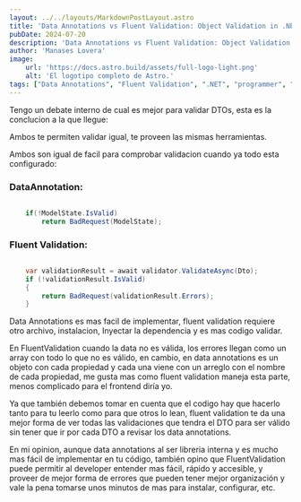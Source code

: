 ```yaml
---
layout: ../../layouts/MarkdownPostLayout.astro
title: 'Data Annotations vs Fluent Validation: Object Validation in .NET'
pubDate: 2024-07-20
description: 'Data Annotations vs Fluent Validation: Object Validation in .NET'
author: 'Manases Lovera'
image:
    url: 'https://docs.astro.build/assets/full-logo-light.png'
    alt: 'El logotipo completo de Astro.'
tags: ["Data Annotations", "Fluent Validation", ".NET", "programmer", "software", "developer"]
---
```


Tengo un debate interno de cual es mejor para validar DTOs, esta es la conclucion a la que llegue:

Ambos te permiten validar igual, te proveen las mismas herramientas.

Ambos son igual de facil para comprobar validacion cuando ya todo esta configurado:

### DataAnnotation:
```c#

    if(!ModelState.IsValid)
        return BadRequest(ModelState);

```
### Fluent Validation:
```c#

    var validationResult = await validator.ValidateAsync(Dto);
    if (!validationResult.IsValid)
    {
        return BadRequest(validationResult.Errors);
    }

```
Data Annotations es mas facil de implementar, fluent validation requiere otro archivo, instalacion, Inyectar la dependencia y es mas codigo validar.

En FluentValidation cuando la data no es válida, los errores llegan como un array con todo lo que no es válido, en cambio, en data annotations es un objeto con cada propiedad y cada una viene con un arreglo con el nombre de cada propiedad, me gusta mas como fluent validation maneja esta parte, menos complicado para el frontend diría yo.

Ya que también debemos tomar en cuenta que el codigo hay que hacerlo tanto para tu leerlo como para que otros lo lean, fluent validation te da una mejor forma de ver todas las validaciones que tendra el DTO para ser válido sin tener que ir por cada DTO a revisar los data annotations.

En mi opinion, aunque data annotations al ser libreria interna y es mucho mas fácil de implementar en tu código, también opino que FluentValidation puede permitir al developer entender mas fácil, rápido y accesible, y proveer de mejor forma de errores que pueden tener mejor organización y vale la pena tomarse unos minutos de mas para instalar, configurar, etc.